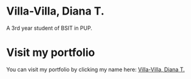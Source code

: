 # Villa-Villa, Diana T.
A 3rd year student of BSIT in PUP.
# Visit my portfolio
You can visit my portfolio by clicking my name here:
[Villa-Villa, Diana T.](https://dianavillavilla.netlify.app/)